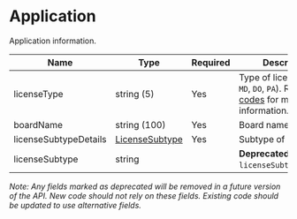 # Application

Application information.

| Name | Type | Required | Description |
| - | - | - | - |
| licenseType | string (5) | Yes | Type of license (e.g. `MD`, `DO`, `PA`). Refer to [codes](https://github.com/fsmb/api-docs/tree/master/docs/codes) for more information. |
| boardName | string (100) | Yes | Board name. |
| licenseSubtypeDetails | [LicenseSubtype](license-subtype.md) | Yes | Subtype of license. |
| licenseSubtype | string | | **Deprecated**. Use `licenseSubtypeDetails`. |

*Note: Any fields marked as deprecated will be removed in a future version of the API. New code should not rely on these fields. Existing code should be updated to use alternative fields.*
